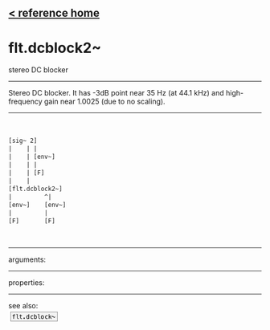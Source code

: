 [< reference home](ceammc_lib.html)
---

# flt.dcblock2~


stereo DC blocker

---

Stereo DC blocker. It has -3dB point near 35 Hz (at 44.1 kHz) and high-frequency
            gain near 1.0025 (due to no scaling).<br>


---


```


[sig~ 2]
|    | |
|    | [env~]
|    | |
|    | [F]
|    |
[flt.dcblock2~]
|         ^|
[env~]    [env~]
|         |
[F]       [F]

            
```

---
arguments:


---
properties:


---
see also:<br>
[![flt.dcblock~](img/object_flt.dcblock~.png)](flt.dcblock~.html)
